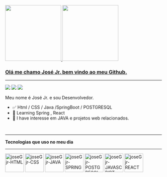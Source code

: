 <div>
  <a href="https://github.com/joseGjr">
  <img height="180em" src="https://github-readme-stats.vercel.app/api?username=joseGjr&show_icons=true&theme=transparent&include_all_commits=true&count_private=true"/>
  <img height="180em" src="https://github-readme-stats.vercel.app/api/top-langs/?username=joseGjr&layout=compact&langs_count=7&theme=transparent"/>
</div>

### Olá me chamo José Jr. bem vindo ao meu Github.
  <hr>
    <div>
      <a href="https://www.instagram.com/josejr_silva_/" target="_blank"><img
          src="https://img.shields.io/badge/-Instagram-%23E4405F?style=for-the-badge&logo=instagram&logoColor=black"
          target="_blank"></a>
      <a href="mailto:tubabajr@gmail.com"><img
          src="https://img.shields.io/badge/-Gmail-%23333?style=for-the-badge&logo=gmail&logoColor=black"
          target="_blank"></a>
      <a href="https://linkedin.com/in/josé-guiomar-silva-jr-1a968b198
" target="_blank"><img
          src="https://img.shields.io/badge/-LinkedIn-%230077B5?style=for-the-badge&logo=linkedin&logoColor=silver"
          target="_blank"></a>
    </div>


Meu nome é José Jr. e sou Desenvolvedor.

- ✅ Html / CSS / Java /SpringBoot / POSTGRESQL
- 📕 Learning Spring , React
- 📖 I have interesse em JAVA e projetos web relacionados.
 <br>
 <hr>                                                                                  
 <b>Tecnologias que uso no meu dia  </b>
 <hr>
 
<div>
    <img align="center" alt="joseGjr-HTML" height="60" width="60"src="https://cdn.jsdelivr.net/gh/devicons/devicon/icons/html5/html5-original-wordmark.svg" />
    <img align="center" alt="joseGjr-CSS" height="60" width="60"src="https://cdn.jsdelivr.net/gh/devicons/devicon/icons/css3/css3-original-wordmark.svg" />
    <img align="center" alt="joseGjr-JAVA" height="60" width="60"src="https://cdn.jsdelivr.net/gh/devicons/devicon/icons/java/java-original-wordmark.svg" />
    <img align="center" alt="joseGjr-SPRING" height="60" width="60" src="https://cdn.jsdelivr.net/gh/devicons/devicon/icons/spring/spring-original-wordmark.svg"/>
    <img align="center" alt="joseGjr-POSTGRESQL" height="60" width="60"src="https://cdn.jsdelivr.net/gh/devicons/devicon/icons/postgresql/postgresql-plain-wordmark.svg" />
    <img align="center" alt="joseGjr-JAVASCRIPT" height="60" width="60"src="https://icongr.am/devicon/javascript-original.svg?size=128&color=currentColor" />
    <img align="center" alt="joseGjr-REACT" height="60" width="60"src="https://icongr.am/devicon/react-original-wordmark.svg?size=128&color=currentColor" />
  </div>
  
